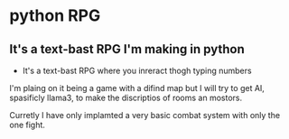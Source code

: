 # python RPG
## It's a text-bast RPG I'm making in python

* It's a text-bast RPG where you inreract thogh typing numbers

I'm plaing on it being a game with a difind map but I will try to get AI, spasificly llama3, to make the discriptios of rooms an mostors.

Curretly I have only implamted a very basic combat system with only the one fight.
